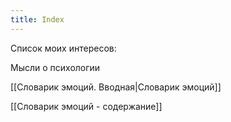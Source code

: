 ```yaml
---
title: Index
---
```


Список моих интересов:

Мысли о психологии

[[Словарик эмоций. Вводная|Словарик эмоций]]

[[Словарик эмоций - содержание]]

